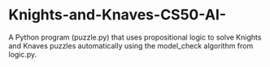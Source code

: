 # Knights-and-Knaves-CS50-AI-
A Python program (puzzle.py) that uses propositional logic to solve Knights and Knaves puzzles automatically using the model_check algorithm from logic.py.
